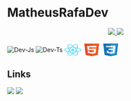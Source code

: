 # MatheusRafaDev 

<div align="center"> 
  <a href="https://github.com/MatheusRafaDev"> 
    <img height="180em" src="https://github-readme-stats.vercel.app/api?username=MatheusRafaDev&show_icons=true&theme=dracula&include_all_commits=true" />
    <img height="180em" src="https://github-readme-stats.vercel.app/api/top-langs/?username=MatheusRafaDev&layout=compact&langs_count=7&theme=dracula" />
  </a>
</div>

<div style="display: inline_block"><br> 
  <img align="center" alt="Dev-Js" height="30" width="40" src="https://raw.githubusercontent.com/devicons/devicon/master/icons/javascript/javascript.svg">
  <img align="center" alt="Dev-Ts" height="30" width="40" src="https://raw.githubusercontent.com/devicons/devicon/master/icons/typescript/typescript.svg">
  <img align="center" alt="Dev-React" height="30" width="40" src="https://raw.githubusercontent.com/devicons/devicon/master/icons/react/react-original.svg">
  <img align="center" alt="Dev-HTML" height="30" width="40" src="https://raw.githubusercontent.com/devicons/devicon/master/icons/html5/html5-original.svg">
  <img align="center" alt="Dev-CSS" height="30" width="40" src="https://raw.githubusercontent.com/devicons/devicon/master/icons/css3/css3-original.svg">
</div>

## Links

<div> 
  <a href="rafaelmatheus061@gmail.com"><img src="https://img.shields.io/badge/-Gmail-%23333?style=for-the-badge&logo=gmail&logoColor=white" /></a>
  <a href="https://www.linkedin.com/in/matheus-rafael-50a676219/" target="_blank"><img src="https://img.shields.io/badge/-LinkedIn-%230077B5?style=for-the-badge&logo=linkedin&logoColor=white" /></a>
</div>

